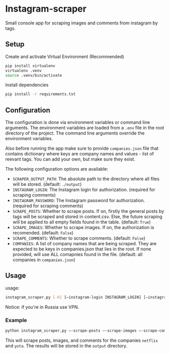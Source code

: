 # Instagram-scraper
Small console app for scraping images and comments from instagram by tags.

## Setup
Create and activate Virtual Environment (Recommended)
```bash
pip install virtualenv
virtualenv .venv
source .venv/bin/activate
```
Install dependencies
```bash
pip install -r requirements.txt
```

## Configuration

The configuration is done via environment variables or command line arguments.
The environment variables are loaded from a `.env` file in the root directory of the project.
The command line arguments override the environment variables.

Also before running the app make sure to provide `companies.json` file that contains dictionary where keys are company names and values - list of reevant tags. You can add your own, but make sure they exist.

The following configuration options are available:

- `SCRAPER_OUTPUT_PATH`: The absolute path to the directory where all files will be stored. (default: `./output`)
- `INSTAGRAM_LOGIN`: The Instagram login for authorization. (required for scraping comments)
- `INSTAGRAM_PASSWORD`: The Instagram password for authorization. (required for scraping comments)
- `SCRAPE_POSTS`: Whether to scrape posts. If on, firstly the general posts by tags will be scraped and stored in content.csv. Else, the future scraping will be applied to all empty fields found in the table. (default: `True`)
- `SCRAPE_IMAGES`: Whether to scrape images. If on, the authorization is recomended. (default: `False`)
- `SCRAPE_COMMENTS`: Whether to scrape comments. (default: `False`)
- `COMPANIES`: A list of company names that are being scraped. They are expected to be keys in companies.json that lies in the root. If none provided, will use ALL comapnies found in the file. (default: all companies in `companies.json`)

## Usage
usage:
```bash
instagram_scraper.py [-h] [–instagram-login INSTAGRAM_LOGIN] [–instagram-password INSTAGRAM_PASSWORD] [–output-path OUTPUT_PATH] [–scrape-posts] [–scrape-images] [–scrape-comments] [–companies COMPANIES [COMPANIES …]]
```
Notice: if you're in Russia use VPN.
### Example
```bash
python instagram_scraper.py –-scrape-posts –-scrape-images –-scrape-comments –-companies netflix yota –-output-path output
```

This will scrape posts, images, and comments for the companies `netflix` and `yota`. The results will be stored in the `output` directory.